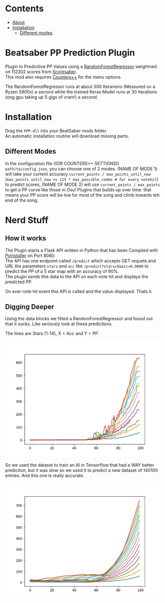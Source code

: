 # Contents

* [About](#beatsaber-pp-prediction-plugin)
* [Installation](#installation)
  * [Different modes](#different-modes)


# Beatsaber PP Prediction Plugin
Plugin to Predictlive PP Values using a [RandomForestRegressor](https://scikit-learn.org/stable/modules/generated/sklearn.ensemble.RandomForestRegressor.html) weightned on 112302 scores from [Scoresaber](https://www.scoresaber.com/).   
This mod also requires [Counters++](https://github.com/Caeden117/CountersPlus) for the menu options.

The RandomForestRegressor runs at about 300 Iterarions (Messured on a Ryzen 5900x) a second while the trained Keras Model runs at 30 Iterations (ong gpu taking up 5 gigs of vram!) a second.   

# Installation
Drag the `PPP.dll` into your BeatSaber mods folder.   
An automatic installation routine will download missing parts.

## Different Modes
In the configuration file ((OR COUNTERS++ SETTIGNS)) `path/to/config.json`, you can choose one of 2 modes. (NAME OF MODE 1) will take your current accuracy `current_points / max_points_until_now` (`max_points_until_now += 115 * max_possible_combo # for every notehit`) to predict scores, (NAME OF MODE 2) will use `current_points / max_points` to get a PP curve like those in Osu! Plugins that builds up over time. that means your PP score will be low for most of the song and climb towards teh end of the song.

# Nerd Stuff
## How it works
The Plugin starts a Flask API written in Python that has been Compiled with [Pyinstaller](https://www.pyinstaller.org/) on Port 8080.   
The API has one endpoint called `/predict` which accepts GET requets and URL the parameters `stars` and  `acc` like `/predict?stars=5&acc=0.9000` to predict the PP of a 5 star map with an accuracy of 90%.   
The plugin sends this data to the API on each note hit and displays the predicted PP.   

On ever note hit event this API is called and the value displayed. Thats it.

## Digging Deeper
Using the data blocks we fitted a RandomForestRegressor and found out that it sucks. Like seriously look at these predicitons.  

The lines are Stars (1-14), X = Acc and Y = PP   

![PP Prediction](https://github.com/Nifri2/Beatsaber-PP-Prediction-Plugin/blob/main/assets/randomforest.png?raw=true)


So we used the dataset to train an AI in Tensorflow that had a WAY better prediciton, but it was slow so we used it to predict a new dataset of 140100 entries. And this one is really accurate.   

![PP Prediction](https://github.com/Nifri2/Beatsaber-PP-Prediction-Plugin/blob/main/assets/Ai-Graph.png?raw=true)

